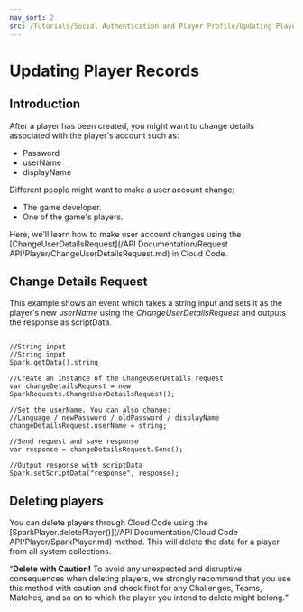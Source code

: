 ```yaml
---
nav_sort: 2
src: /Tutorials/Social Authentication and Player Profile/Updating Player Records.md
---
```


# Updating Player Records

## Introduction

After a player has been created, you might want to change details associated with the player's account such as:
* Password
* userName
* displayName

Different people might want to make a user account change:
* The game developer.
* One of the game's players.

Here, we'll learn how to make user account changes using the [ChangeUserDetailsRequest](/API Documentation/Request API/Player/ChangeUserDetailsRequest.md) in Cloud Code.  

## Change Details Request


This example shows an event which takes a string input and sets it as the player's new *userName* using the *ChangeUserDetailsRequest* and outputs the response as scriptData.

```

//String input
//String input
Spark.getData().string

//Create an instance of the ChangeUserDetails request
var changeDetailsRequest = new SparkRequests.ChangeUserDetailsRequest();

//Set the userName. You can also change:
//Language / newPassword / oldPassword / displayName
changeDetailsRequest.userName = string;

//Send request and save response
var response = changeDetailsRequest.Send();

//Output response with scriptData
Spark.setScriptData("response", response);

```

## Deleting players

You can delete players through Cloud Code using the [SparkPlayer.deletePlayer()](/API Documentation/Cloud Code API/Player/SparkPlayer.md) method. This will delete the data for a player from all system collections.

<q>**Delete with Caution!** To avoid any unexpected and disruptive consequences when deleting players, we strongly recommend that you use this method with caution and check first for any Challenges, Teams, Matches, and so on to which the player you intend to delete might belong.</q>
